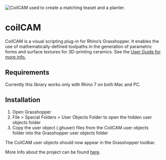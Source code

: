 ![CoilCAM used to create a matching teaset and a planter.](coilcam_teaser.png)

# coilCAM
CoilCAM is a visual scripting plug-in for Rhino’s Grasshopper. It enables the use of mathematically-defined toolpaths in the generation of parametric forms and surface textures for 3D-printing ceramics. See the [User Guide for more info.](https://ecl.mat.ucsb.edu/coilCAM)

## Requirements
Currently this library works only with Rhino 7 on both Mac and PC.

## Installation
1. Open Grasshopper
2. File > Special Folders > User Objects Folder to open the hidden user objects folder 
3. Copy the user object (.ghuser) files from the CoilCAM user objects folder into the Grasshopper user objects folder

The CoilCAM user objects should now appear in the Grasshopper toolbar. 

More Info about the project can be found [here](https://ecl.mat.ucsb.edu/publication/coilcam).
